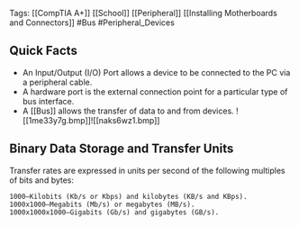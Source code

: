 Tags: [[CompTIA A+]] [[School]] [[Peripheral]] [[Installing Motherboards and Connectors]] #Bus #Peripheral_Devices 

## Quick Facts
- An Input/Output (I/O) Port allows a device to be connected to the PC via a peripheral cable. 
- A hardware port is the external connection point for a particular type of bus interface. 
- A [[Bus]] allows the transfer of data to and from devices.
![[1me33y7g.bmp]]![[naks6wz1.bmp]]
## Binary Data Storage and Transfer Units
Transfer rates are expressed in units per second of the following multiples of bits and bytes:

    1000—Kilobits (Kb/s or Kbps) and kilobytes (KB/s and KBps).
    1000x1000—Megabits (Mb/s) or megabytes (MB/s).
    1000x1000x1000—Gigabits (Gb/s) and gigabytes (GB/s).
